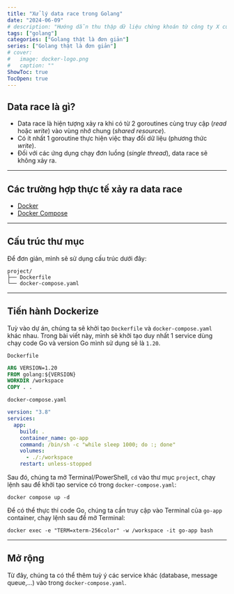 ```yaml
---
title: "Xử lý data race trong Golang"
date: "2024-06-09"
# description: "Hướng dẫn thu thập dữ liệu chứng khoán từ công ty X cùng Python và Google Sheet"
tags: ["golang"]
categories: ["Golang thật là đơn giản"]
series: ["Golang thật là đơn giản"]
# cover:
#   image: docker-logo.png
#   caption: ""
ShowToc: true
TocOpen: true
---
```


## Data race là gì?

- Data race là hiện tượng xảy ra khi có từ 2 goroutines cùng truy cập (*read* hoặc *write*) vào vùng nhớ chung (*shared resource*).
- Có ít nhất 1 goroutine thực hiện việc thay đổi dữ liệu (phương thức *write*).
- Đối với các ứng dụng chạy đơn luồng (*single thread*), data race sẽ không xảy ra. 

---

## Các trường hợp thực tế xảy ra data race

- [Docker](https://docs.docker.com/get-docker/)
- [Docker Compose](https://docs.docker.com/compose/install/)

---

## Cấu trúc thư mục

Để đơn giản, mình sẽ sử dụng cấu trúc dưới đây:
```
project/
├── Dockerfile
└── docker-compose.yaml
```
---

## Tiến hành Dockerize

Tuỳ vào dự án, chúng ta sẽ khởi tạo `Dockerfile` và `docker-compose.yaml` khác nhau. Trong bài viết này, mình sẽ khởi tạo duy nhất 1 service dùng chạy code Go và version Go mình sử dụng sẽ là `1.20`.

`Dockerfile`
```dockerfile
ARG VERSION=1.20
FROM golang:${VERSION}
WORKDIR /workspace
COPY . .
```

`docker-compose.yaml`
```yaml
version: "3.8"
services:
  app:
    build: .
    container_name: go-app
    command: /bin/sh -c "while sleep 1000; do :; done"
    volumes:
      - ./:/workspace
    restart: unless-stopped
```

Sau đó, chúng ta mở Terminal/PowerShell, `cd` vào thư mục `project`, chạy lệnh sau để khởi tạo service có trong `docker-compose.yaml`:
```
docker compose up -d
```

Để có thể thực thi code Go, chúng ta cần truy cập vào Terminal của `go-app` container, chạy lệnh sau để mở Terminal:
```
docker exec -e "TERM=xterm-256color" -w /workspace -it go-app bash
``` 
---

## Mở rộng
Từ đây, chúng ta có thể thêm tuỳ ý các service khác (database, message queue,...) vào trong `docker-compose.yaml`.